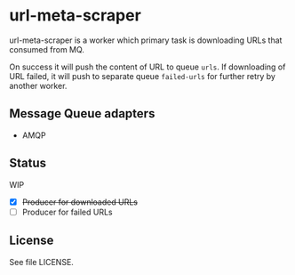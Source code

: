 # url-meta-scraper

url-meta-scraper is a worker which primary task is downloading URLs that consumed from MQ.

On success it will push the content of URL to queue `urls`.
If downloading of URL failed, it will push to separate queue `failed-urls` for further retry by another worker.

## Message Queue adapters

* AMQP

## Status

WIP

- [x] ~~Producer for downloaded URLs~~
- [ ] Producer for failed URLs

## License

See file LICENSE.
